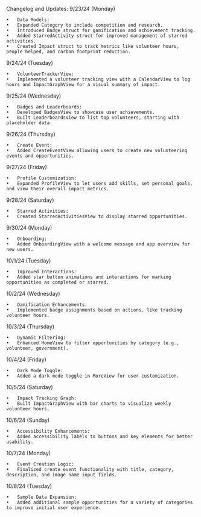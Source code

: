Changelog and Updates:
9/23/24 (Monday)

	•	Data Models:
	•	Expanded Category to include competition and research.
	•	Introduced Badge struct for gamification and achievement tracking.
	•	Added StarredActivity struct for improved management of starred activities.
	•	Created Impact struct to track metrics like volunteer hours, people helped, and carbon footprint reduction.

9/24/24 (Tuesday)

	•	VolunteerTrackerView:
	•	Implemented a volunteer tracking view with a CalendarView to log hours and ImpactGraphView for a visual summary of impact.

9/25/24 (Wednesday)

	•	Badges and Leaderboards:
	•	Developed BadgesView to showcase user achievements.
	•	Built LeaderboardsView to list top volunteers, starting with placeholder data.

9/26/24 (Thursday)

	•	Create Event:
	•	Added CreateEventView allowing users to create new volunteering events and opportunities.

9/27/24 (Friday)

	•	Profile Customization:
	•	Expanded ProfileView to let users add skills, set personal goals, and view their overall impact metrics.

9/28/24 (Saturday)

	•	Starred Activities:
	•	Created StarredActivitiesView to display starred opportunities.

9/30/24 (Monday)

	•	Onboarding:
	•	Added OnboardingView with a welcome message and app overview for new users.

10/1/24 (Tuesday)

	•	Improved Interactions:
	•	Added star button animations and interactions for marking opportunities as completed or starred.

10/2/24 (Wednesday)

	•	Gamification Enhancements:
	•	Implemented badge assignments based on actions, like tracking volunteer hours.

10/3/24 (Thursday)

	•	Dynamic Filtering:
	•	Enhanced HomeView to filter opportunities by category (e.g., volunteer, government).

10/4/24 (Friday)

	•	Dark Mode Toggle:
	•	Added a dark mode toggle in MoreView for user customization.

10/5/24 (Saturday)

	•	Impact Tracking Graph:
	•	Built ImpactGraphView with bar charts to visualize weekly volunteer hours.

10/6/24 (Sunday)

	•	Accessibility Enhancements:
	•	Added accessibility labels to buttons and key elements for better usability.

10/7/24 (Monday)

	•	Event Creation Logic:
	•	Finalized create event functionality with title, category, description, and image name input fields.

10/8/24 (Tuesday)

	•	Sample Data Expansion:
	•	Added additional sample opportunities for a variety of categories to improve initial user experience.
